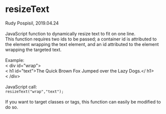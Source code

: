 # resizeText
Rudy Pospisil, 2019.04.24<br />
<br />
JavaScript function to dynamically resize text to fit on one line.
<br />
This function requires two ids to be passed; a container id is attributed to the element wrapping the text element, and an id attributed to the element wrapping the targeted text.<br />
<br />
Example:<br />
< div id="wrap"><br />
  < h1 id="text">The Quick Brown Fox Jumped over the Lazy Dogs.</ h1><br />
< /div><br />
<br />
JavaScript call:<br />
<code>resizeText("wrap","text");</code><br />
<br />
If you want to target classes or tags, this function can easily be modified to do so.

